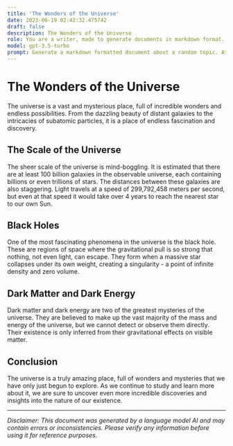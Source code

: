 ```yaml
---
title: 'The Wonders of the Universe'
date: 2023-06-19 02:42:32.475742
draft: false
description: The Wonders of the Universe
role: You are a writer, made to generate documents in markdown format. It is very important that all of the documents you generate are in valid markdown format.
model: gpt-3.5-turbo
prompt: Generate a markdown formatted document about a random topic. At the bottom, include a disclaimer explaining that the document was generated by you. The first line of the document should be the title. Make sure that the entire document is in proper markdown format, using a mix of various tags to make the document visually appealing.
---
```


# The Wonders of the Universe

The universe is a vast and mysterious place, full of incredible wonders and endless possibilities. From the dazzling beauty of distant galaxies to the intricacies of subatomic particles, it is a place of endless fascination and discovery.

## The Scale of the Universe

The sheer scale of the universe is mind-boggling. It is estimated that there are at least 100 billion galaxies in the observable universe, each containing billions or even trillions of stars. The distances between these galaxies are also staggering. Light travels at a speed of 299,792,458 meters per second, but even at that speed it would take over 4 years to reach the nearest star to our own Sun.

## Black Holes

One of the most fascinating phenomena in the universe is the black hole. These are regions of space where the gravitational pull is so strong that nothing, not even light, can escape. They form when a massive star collapses under its own weight, creating a singularity - a point of infinite density and zero volume.

## Dark Matter and Dark Energy

Dark matter and dark energy are two of the greatest mysteries of the universe. They are believed to make up the vast majority of the mass and energy of the universe, but we cannot detect or observe them directly. Their existence is only inferred from their gravitational effects on visible matter.

## Conclusion

The universe is a truly amazing place, full of wonders and mysteries that we have only just begun to explore. As we continue to study and learn more about it, we are sure to uncover even more incredible discoveries and insights into the nature of our existence.

---

*Disclaimer: This document was generated by a language model AI and may contain errors or inconsistencies. Please verify any information before using it for reference purposes.*